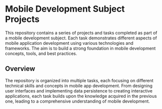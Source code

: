 # Mobile Development Subject Projects

This repository contains a series of projects and tasks completed as part of a mobile development subject. Each task demonstrates different aspects of mobile application development using various technologies and frameworks. The aim is to build a strong foundation in mobile development concepts, tools, and best practices.

## Overview

The repository is organized into multiple tasks, each focusing on different technical skills and concepts in mobile app development. From designing user interfaces and implementing data persistence to creating interactive applications, each task builds upon the knowledge acquired in the previous one, leading to a comprehensive understanding of mobile development.